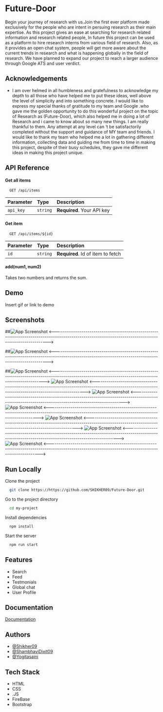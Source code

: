 
# Future-Door

Begin your journey of research with us.Join the first ever platform made exclusively for the people who are intent in persuing research as their main expertise.
As this project gives an ease at searching for research related information and research related people, In future this project can be used as a platform to hire research interns from various field of research. Also, as it provides an open chat system, people will get more aware about the current trends in research and what is happening globally in the field of research. We have planned to expand our project to reach a larger audience through Google ATS and user verdict.


## Acknowledgements

 - I am over helmed in all humbleness and gratefulness to acknowledge my depth to all those who have helped me to put these ideas, well above the level of simplicity and into something concrete.
I would like to express my special thanks of gratitude to my team and Google .who gave me the golden opportunity to do this wonderful project on the topic of Research as (Future-Door), which also helped me in doing a lot of Research and i came to know about so many new things. I am really thankful to them.
Any attempt at any level can ‘t be satisfactorily completed without the support and guidance of MY team and friends.
I would like to thank my team who helped me a lot in gathering different information, collecting data and guiding me from time to time in making this project, despite of their busy schedules, they gave me different ideas in making this project unique.



## API Reference

#### Get all items

```http
  GET /api/items
```

| Parameter | Type     | Description                |
| :-------- | :------- | :------------------------- |
| `api_key` | `string` | **Required**. Your API key |

#### Get item

```http
  GET /api/items/${id}
```

| Parameter | Type     | Description                       |
| :-------- | :------- | :-------------------------------- |
| `id`      | `string` | **Required**. Id of item to fetch |

#### add(num1, num2)

Takes two numbers and returns the sum.


## Demo

Insert gif or link to demo


## Screenshots

##![App Screenshot](./img/home.png)
<--------------------------------------------------------------------------------------------------------------------------------------------------------->

##![App Screenshot](./img/Signup.png)
<--------------------------------------------------------------------------------------------------------------------------------------------------------->

##![App Screenshot](./img/Feed.png)
<------------------------------------------------------------------------------------------------------------------------------------------------------->
![App Screenshot](./img/before_Search.png)
<------------------------------------------------------------------------------------------------------------------------------------------------------->
![App Screenshot](./img/after_Search.png)
<------------------------------------------------------------------------------------------------------------------------------------------------------>
![App Screenshot](./img/profile1.png)
<------------------------------------------------------------------------------------------------------------------------------------------------------>
![App Screenshot](./img/profile2.png)
<------------------------------------------------------------------------------------------------------------------------------------------------------>
![App Screenshot](./img/globalchat.png)
<------------------------------------------------------------------------------------------------------------------------------------------------------->
![App Screenshot](./img/developers.png)
<------------------------------------------------------------------------------------------------------------------------------------------------------->

## Run Locally

Clone the project

```bash
  git clone https://https://github.com/SHIKHER09/Future-Door.git
```

Go to the project directory

```bash
  cd my-project
```

Install dependencies

```bash
  npm install
```

Start the server

```bash
  npm run start
```


## Features


- Search
- Feed
- Testmonials
- Global chat
- User Profile



## Documentation

[Documentation](https://docs.google.com/document/d/1VfEn6LGgmd2CRSP0CbPrJqMmTQakZ9uT0iLXRZtJGxE/edit?usp=sharing)


## Authors

- [@Shikher09](https://github.com/SHIKHER09)
- [@ShambhaviDixit09](https://github.com/ShambhaviDixit09)
- [@Yogitasaini](https://github.com/yogitasaini)


## Tech Stack

- HTML 
- CSS
- .JS
- FireBase
- Bootstrap


